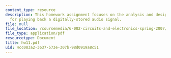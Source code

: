 ```yaml
---
content_type: resource
description: This homework assignment focuses on the analysis and design of a system
  for playing back a digitally-stored audio signal.
file: null
file_location: /coursemedia/6-002-circuits-and-electronics-spring-2007/4cc083a23637573e307b98d0919a8c51_hw11.pdf
file_type: application/pdf
resourcetype: Document
title: hw11.pdf
uid: 4cc083a2-3637-573e-307b-98d0919a8c51
---
```

